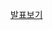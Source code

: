 [발표보기](https://chodragon9.github.io/grow-up/%EC%9D%BC%ED%95%98%EB%8A%94%20%EB%B0%A9%EB%B2%95%EC%9D%84%20%EC%A0%9C%EB%8C%80%EB%A1%9C%20%EB%B0%B0%EC%9A%B4%20%EA%B1%B4%20%EC%B2%98%EC%9D%8C%EC%9E%85%EB%8B%88%EB%8B%A4/index.html)
